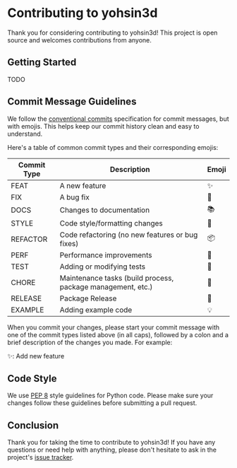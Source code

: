 
# Contributing to yohsin3d

Thank you for considering contributing to yohsin3d! This project is open source and welcomes contributions from anyone.

## Getting Started

TODO


## Commit Message Guidelines

We follow the [conventional commits](https://www.conventionalcommits.org/en/v1.0.0/) specification for commit messages, but with emojis. This helps keep our commit history clean and easy to understand.

Here's a table of common commit types and their corresponding emojis:

| Commit Type | Description | Emoji |
| --- | --- | --- |
| FEAT | A new feature | ✨ |
| FIX | A bug fix | 🐛 |
| DOCS | Changes to documentation | 📚 |
| STYLE | Code style/formatting changes | 💎 |
| REFACTOR | Code refactoring (no new features or bug fixes) | 📦 |
| PERF | Performance improvements | 🚀 |
| TEST | Adding or modifying tests | 🧪 |
| CHORE | Maintenance tasks (build process, package management, etc.) | 🧹 |
| RELEASE | Package Release | 🎉 |
| EXAMPLE | Adding example code | 💡 |

When you commit your changes, please start your commit message with one of the commit types listed above (in all caps), followed by a colon and a brief description of the changes you made. For example:

✨: Add new feature


## Code Style

We use [PEP 8](https://www.python.org/dev/peps/pep-0008/) style guidelines for Python code. Please make sure your changes follow these guidelines before submitting a pull request.

## Conclusion

Thank you for taking the time to contribute to yohsin3d! If you have any questions or need help with anything, please don't hesitate to ask in the project's [issue tracker](https://github.com/FC-Yohsin/yohisn3d).

